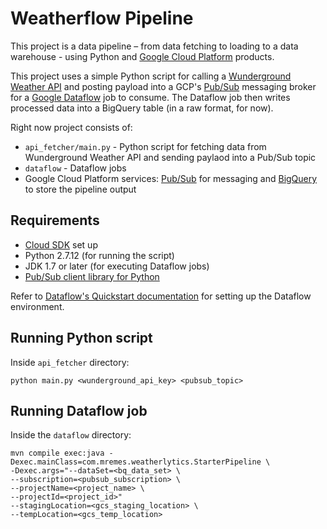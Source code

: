 # Weatherflow Pipeline
This project is a data pipeline – from data fetching to loading to a data warehouse - using Python and [Google Cloud Platform](https://cloud.google.com/solutions/) products.

This project uses a simple Python script for calling a [Wunderground Weather API](https://www.wunderground.com/weather/api/d/docs?MR=1) and posting payload into a GCP's [Pub/Sub](https://cloud.google.com/pubsub/docs/) messaging broker for a [Google Dataflow](https://cloud.google.com/dataflow/docs/) job to consume. The Dataflow job then writes processed data into a BigQuery table (in a raw format, for now).

Right now project consists of:
- `api_fetcher/main.py` - Python script for fetching data from Wunderground Weather API and sending paylaod into a Pub/Sub topic
- `dataflow` - Dataflow jobs
- Google Cloud Platform services: [Pub/Sub](https://cloud.google.com/pubsub/docs/) for messaging and  [BigQuery](https://cloud.google.com/bigquery/docs/) to store the pipeline output


## Requirements
- [Cloud SDK](https://cloud.google.com/sdk/) set up
- Python 2.7.12 (for running the script)
- JDK 1.7 or later (for executing Dataflow jobs)
- [Pub/Sub client library for Python](https://cloud.google.com/pubsub/docs/reference/libraries#client-libraries-install-python)

Refer to [Dataflow's Quickstart documentation](https://cloud.google.com/dataflow/docs/quickstarts/quickstart-java-maven) for setting up the Dataflow environment.

## Running Python script
Inside `api_fetcher` directory:
```
python main.py <wunderground_api_key> <pubsub_topic>
```

## Running Dataflow job
Inside the `dataflow` directory:
```
mvn compile exec:java -Dexec.mainClass=com.mremes.weatherlytics.StarterPipeline \
-Dexec.args="--dataSet=<bq_data_set> \
--subscription=<pubsub_subscription> \
--projectName=<project_name> \
--projectId=<project_id>"
--stagingLocation=<gcs_staging_location> \
--tempLocation=<gcs_temp_location>
```
